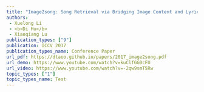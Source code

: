```yaml
---  
title: "Image2song: Song Retrieval via Bridging Image Content and Lyric Words"  
authors:  
 - Xuelong Li
 - <b>Di Hu</b>  
 - Xiaoqiang Lu 
publication_types: ["9"]  
publication: ICCV 2017   
publication_types_name: Conference Paper  
url_pdf: https://dtaoo.github.io/papers/2017_image2song.pdf  
url_demo: https://www.youtube.com/watch?v=kuClfGG0cFU  
url_video: https://www.youtube.com/watch?v=-2qw9smT5Rw  
topic_types: ["1"]
topic_types_name: Test
---  
```

